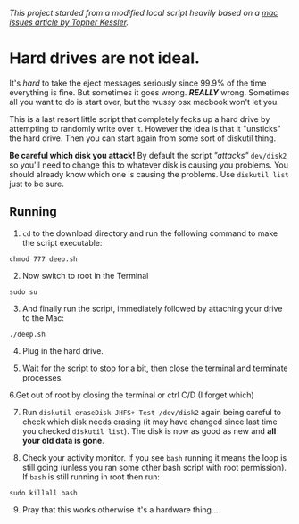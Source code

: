 *This project starded from a modified local script heavily based on a [mac issues article by Topher Kessler](http://www.macissues.com/2014/04/05/how-to-fix-deep-formatting-problems-with-os-x-drives/).*


# Hard drives are not ideal.

It's *hard* to take the eject messages seriously since 99.9% of the time everything is fine. But sometimes it goes wrong. ***REALLY*** wrong. Sometimes all you want to do is start over, but the wussy osx macbook won't let you.

This is a last resort little script that completely fecks up a hard drive by attempting to randomly write over it. However the idea is that it "unsticks" the hard drive. Then you can start again from some sort of diskutil thing.

**Be careful which disk you attack!** By default the script *"attacks"* `dev/disk2` so you'll need to change this to whatever disk is causing you problems. You should already know which one is causing the problems. Use `diskutil list` just to be sure.



## Running

 1. `cd` to the download directory and run the following command to make the script executable:

 `chmod 777 deep.sh`

 2. Now switch to root in the Terminal

 `sudo su`

 3. And finally run the script, immediately followed by attaching your drive to the Mac:

 `./deep.sh`

 4. Plug in the hard drive.

 5. Wait for the script to stop for a bit, then close the terminal and terminate processes.

 6.Get out of root by closing the terminal or ctrl C/D (I forget which)

 7. Run `diskutil eraseDisk JHFS+ Test /dev/disk2` again being careful to check which disk needs erasing (it may have changed since last time you checked `diskutil list`). The disk is now as good as new and **all your old data is gone**.

 8. Check your activity monitor. If you see `bash` running it means the loop is still going (unless you ran some other bash script with root permission). If `bash` is still running in root then run:

 `sudo killall bash`

 9. Pray that this works otherwise it's a hardware thing...
